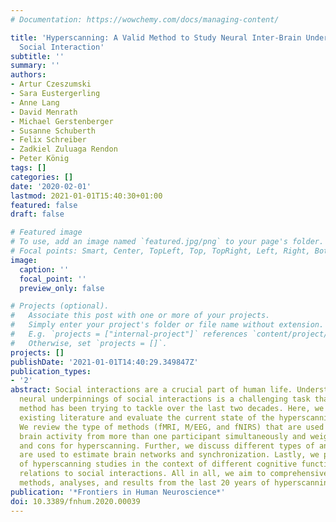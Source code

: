 ```yaml
---
# Documentation: https://wowchemy.com/docs/managing-content/

title: 'Hyperscanning: A Valid Method to Study Neural Inter-Brain Underpinnings of
  Social Interaction'
subtitle: ''
summary: ''
authors:
- Artur Czeszumski
- Sara Eustergerling
- Anne Lang
- David Menrath
- Michael Gerstenberger
- Susanne Schuberth
- Felix Schreiber
- Zadkiel Zuluaga Rendon
- Peter König
tags: []
categories: []
date: '2020-02-01'
lastmod: 2021-01-01T15:40:30+01:00
featured: false
draft: false

# Featured image
# To use, add an image named `featured.jpg/png` to your page's folder.
# Focal points: Smart, Center, TopLeft, Top, TopRight, Left, Right, BottomLeft, Bottom, BottomRight.
image:
  caption: ''
  focal_point: ''
  preview_only: false

# Projects (optional).
#   Associate this post with one or more of your projects.
#   Simply enter your project's folder or file name without extension.
#   E.g. `projects = ["internal-project"]` references `content/project/deep-learning/index.md`.
#   Otherwise, set `projects = []`.
projects: []
publishDate: '2021-01-01T14:40:29.349847Z'
publication_types:
- '2'
abstract: Social interactions are a crucial part of human life. Understanding the
  neural underpinnings of social interactions is a challenging task that the hyperscanning
  method has been trying to tackle over the last two decades. Here, we review the
  existing literature and evaluate the current state of the hyperscanning method.
  We review the type of methods (fMRI, M/EEG, and fNIRS) that are used to measure
  brain activity from more than one participant simultaneously and weigh their pros
  and cons for hyperscanning. Further, we discuss different types of analyses that
  are used to estimate brain networks and synchronization. Lastly, we present results
  of hyperscanning studies in the context of different cognitive functions and their
  relations to social interactions. All in all, we aim to comprehensively present
  methods, analyses, and results from the last 20 years of hyperscanning research.
publication: '*Frontiers in Human Neuroscience*'
doi: 10.3389/fnhum.2020.00039
---
```

